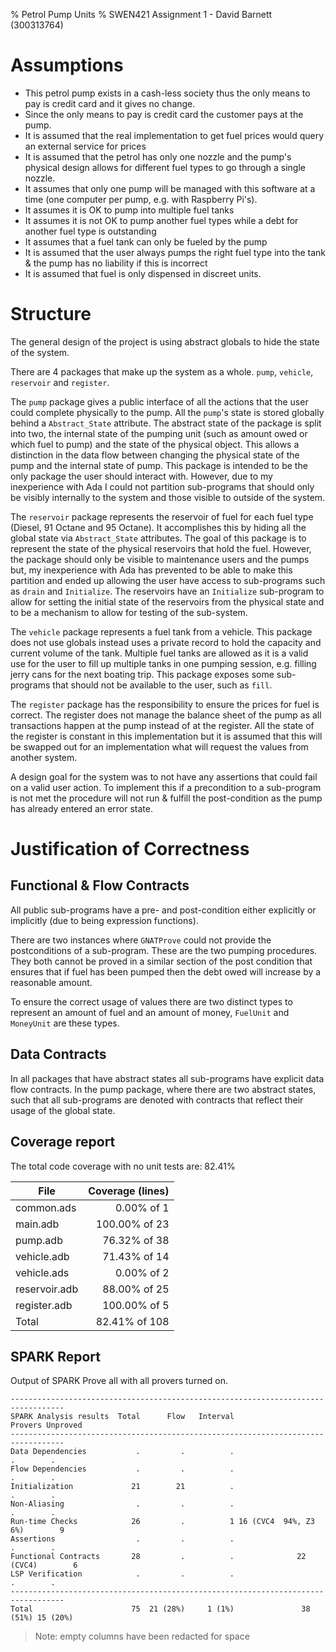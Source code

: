 % Petrol Pump Units 
% SWEN421 Assignment 1 - David Barnett (300313764)

# Assumptions

 * This petrol pump exists in a cash-less society thus the only means to pay is credit card and it gives no change.
 * Since the only means to pay is credit card the customer pays at the pump.
 * It is assumed that the real implementation to get fuel prices would query an external service for prices 
 * It is assumed that the petrol has only one nozzle and the pump's physical design allows for different fuel types
   to go through a single nozzle.
 * It assumes that only one pump will be managed with this software at a time (one computer per pump, e.g. with Raspberry Pi's).
 * It assumes it is OK to pump into multiple fuel tanks
 * It assumes it is not OK to pump another fuel types while a debt for another fuel type is outstanding
 * It assumes that a fuel tank can only be fueled by the pump
 * It is assumed that the user always pumps the right fuel type into the tank & the pump has no liability if this is incorrect
 * It is assumed that fuel is only dispensed in discreet units.

# Structure

The general design of the project is using abstract globals to hide the state of the system.

There are 4 packages that make up the system as a whole. `pump`, `vehicle`, `reservoir` and `register`.

The `pump` package gives a public interface of all the actions that the user could complete physically to
the pump.
All the `pump`'s state is stored globally behind a `Abstract_State` attribute.
The abstract state of the package is split into two, the internal state of the pumping unit
(such as amount owed or which fuel to pump) and the state of the physical object.
This allows a distinction in the data flow between changing the physical state of the pump and the internal state of pump.
This package is intended to be the only package the user should interact with. However, due to my inexperience 
with Ada I could not partition sub-programs that should only be visibly internally to the system and those visible
to outside of the system.

The `reservoir` package represents the reservoir of fuel for each fuel type (Diesel, 91 Octane and 95 Octane).
It accomplishes this by hiding all the global state via `Abstract_State` attributes.
The goal of this package is to represent the state of the physical reservoirs that hold the fuel.
However, the package should only be visible to maintenance users and the pumps but, my inexperience with Ada
has prevented to be able to make this partition and ended up allowing the user have access to sub-programs such
as `drain` and `Initialize`.
The reservoirs have an `Initialize` sub-program to allow for setting the initial
state of the reservoirs from the physical state and to be a mechanism to allow for testing of the sub-system.

The `vehicle` package represents a fuel tank from a vehicle.
This package does not use globals instead uses a private record to hold the capacity and current volume of the tank.
Multiple fuel tanks are allowed as it is a valid use for the user to fill up multiple tanks in one pumping session, e.g.
filling jerry cans for the next boating trip.
This package exposes some sub-programs that should not be available to the user, such as `fill`.

The `register` package has the responsibility to ensure the prices for fuel is correct.
The register does not manage the balance sheet of the pump as all transactions happen at the pump instead
of at the register.
All the state of the register is constant in this implementation but it is assumed that this will be swapped
out for an implementation what will request the values from another system.

A design goal for the system was to not have any assertions that could fail on a valid user action.
To implement this if a precondition to a sub-program is not met the procedure will not run & fulfill the 
post-condition as the pump has already entered an error state.

# Justification of Correctness

## Functional & Flow Contracts

All public sub-programs have a pre- and post-condition either explicitly or implicitly (due to being expression functions).

There are two instances where `GNATProve` could not provide the postconditions of a sub-program.
These are the two pumping procedures. They both cannot be proved in a similar section of the post condition
that ensures that if fuel has been pumped then the debt owed will increase by a reasonable amount.

To ensure the correct usage of values there are two distinct types to represent an amount of fuel and an amount
of money, `FuelUnit` and `MoneyUnit` are these types.

## Data Contracts

In all packages that have abstract states all sub-programs have explicit data flow contracts.
In the pump package, where there are two abstract states, such that all sub-programs are denoted
with contracts that reflect their usage of the global state.

## Coverage report

The total code coverage with no unit tests are: 82.41%

File          | Coverage (lines)
--------------|--------------:
common.ads    |   0.00% of 1
main.adb      | 100.00% of 23
pump.adb      |  76.32% of 38
vehicle.adb   |  71.43% of 14
vehicle.ads   |   0.00% of 2
reservoir.adb |  88.00% of 25
register.adb  | 100.00% of 5
Total         |  82.41% of 108

## SPARK Report

Output of SPARK Prove all with all provers turned on.

```
----------------------------------------------------------------------------------
SPARK Analysis results  Total      Flow   Interval                Provers Unproved
----------------------------------------------------------------------------------
Data Dependencies           .         .          .                      .        .
Flow Dependencies           .         .          .                      .        .
Initialization             21        21          .                      .        .
Non-Aliasing                .         .          .                      .        .
Run-time Checks            26         .          1 16 (CVC4  94%, Z3  6%)        9
Assertions                  .         .          .                      .        .
Functional Contracts       28         .          .              22 (CVC4)        6
LSP Verification            .         .          .                      .        .
----------------------------------------------------------------------------------
Total                      75  21 (28%)     1 (1%)               38 (51%) 15 (20%)
```

> Note: empty columns have been redacted for space
